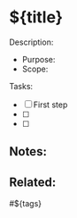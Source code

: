 # ${title}

<!-- ${list}: ${title}
created::${(new Date()).toISOString()}
priority::normal
due::
owner::@dionedge
estimate::
-->

Description:
- Purpose: 
- Scope: 

Tasks:
- [ ] First step
- [ ] 
- [ ] 

Notes:
- 

Related:
- 

#${tags} 